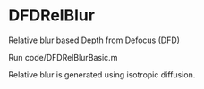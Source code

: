 # DFDRelBlur
Relative blur based Depth from Defocus (DFD)


Run code/DFDRelBlurBasic.m

Relative blur is generated using isotropic diffusion.

